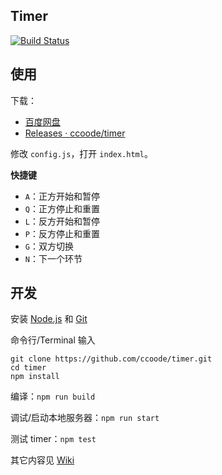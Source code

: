 Timer
---

[![Build Status](https://travis-ci.org/ccoode/timer.svg?branch=master)](https://travis-ci.org/ccoode/timer)

## 使用

下载：

* [百度网盘](https://pan.baidu.com/s/1gfJniDH#list/path=%2FShared%2Ftimer&parentPath=%2FShared)
* [Releases · ccoode/timer](https://github.com/ccoode/timer/releases)

修改 `config.js`，打开 `index.html`。

**快捷键**

- `A`：正方开始和暂停
- `Q`：正方停止和重置
- `L`：反方开始和暂停
- `P`：反方停止和重置
- `G`：双方切换
- `N`：下一个环节

## 开发

安装 [Node.js](https://nodejs.org/) 和 [Git](https://git-scm.com/)

命令行/Terminal 输入

```
git clone https://github.com/ccoode/timer.git
cd timer
npm install
```

编译：`npm run build`

调试/启动本地服务器：`npm run start`

测试 timer：`npm test`

其它内容见 [Wiki](https://github.com/ccoode/timer/wiki)
